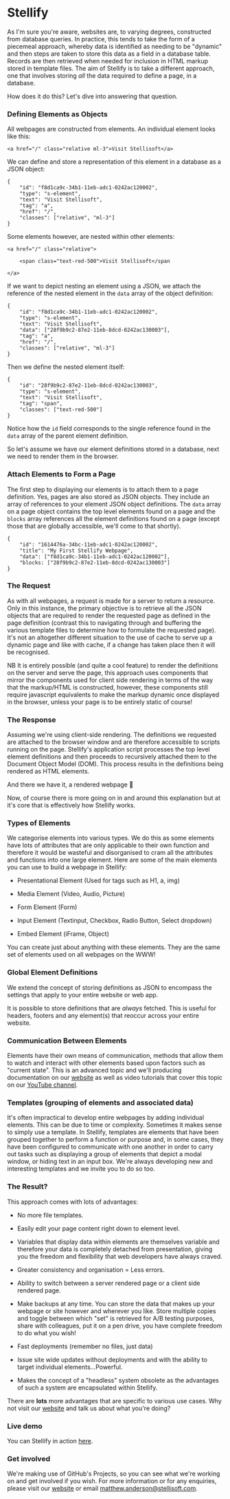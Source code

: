 
# Stellify

As I'm sure you're aware, websites are, to varying degrees, constructed from database queries. In practice, this tends to take the form of a piecemeal approach, whereby data is identified as needing to be "dynamic" and then steps are taken to store this data as a field in a database table. Records are then retrieved when needed for inclusion in HTML markup stored in template files. The aim of Stellify is to take a different approach, one that involves storing *all* the data required to define a page, in a database.

  

How does it do this? Let's dive into answering that question.

  
  

### Defining Elements as Objects

  
  

All webpages are constructed from elements. An individual element looks like this:

  

```
<a href="/" class="relative ml-3">Visit Stellisoft</a>
```

  

We can define and store a representation of this element in a database as a JSON object:

  

```
{
	"id": "f8d1ca9c-34b1-11eb-adc1-0242ac120002",
	"type": "s-element",
	"text": "Visit Stellisoft",
	"tag": "a",
	"href": "/",
	"classes": ["relative", "ml-3"]
}
```

  

Some elements however, are nested within other elements:

  

```
<a href="/" class="relative">

	<span class="text-red-500">Visit Stellisoft</span

</a>
```

  

If we want to depict nesting an element using a JSON, we attach the reference of the nested element in the `data` array of the object definition:

  

```
{
	"id": "f8d1ca9c-34b1-11eb-adc1-0242ac120002",
	"type": "s-element",
	"text": "Visit Stellisoft",
	"data": ["28f9b9c2-87e2-11eb-8dcd-0242ac130003"],
	"tag": "a",
	"href": "/",
	"classes": ["relative", "ml-3"]
}
```

Then we define the nested element itself:

```
{
	"id": "28f9b9c2-87e2-11eb-8dcd-0242ac130003",
	"type": "s-element",
	"text": "Visit Stellisoft",
	"tag": "span",
	"classes": ["text-red-500"]
}
```

Notice how the `id` field corresponds to the single reference found in the `data` array of the parent element definition.

So let's assume we have our element definitions stored in a database, next we need to render them in the browser.

### Attach Elements to Form a Page

The first step to displaying our elements is to attach them to a page definition. Yes, pages are also stored as JSON objects. They include an array of references to your element JSON object definitions. The `data` array on a page object contains the top level elements found on a page and the `blocks` array references all the element definitions found on a page (except those that are globally accessible, we'll come to that shortly).

```
{
	"id": "1614476a-34bc-11eb-adc1-0242ac120002",
	"title": "My First Stellify Webpage",
	"data": ["f8d1ca9c-34b1-11eb-adc1-0242ac120002"],
	"blocks: ["28f9b9c2-87e2-11eb-8dcd-0242ac130003"]
}
```

  

### The Request

As with all webpages, a request is made for a server to return a resource. Only in this instance, the primary objective is to retrieve all the JSON objects that are required to render the requested page as defined in the page definition (contrast this to navigating through and buffering the various template files to determine how to formulate the requested page). It's not an altogether different situation to the use of cache to serve up a dynamic page and like with cache, if a change has taken place then it will be recognised.

  

NB It is entirely possible (and quite a cool feature) to render the definitions on the server and serve the page, this approach uses components that mirror the components used for client side rendering in terms of the way that the markup/HTML is constructed, however, these components still require javascript equivalents to make the markup dynamic once displayed in the browser, unless your page is to be entirely static of course!

  
  

### The Response

  

Assuming we're using client-side rendering. The definitions we requested are attached to the browser window and are therefore accessible to scripts running on the page. Stellify's application script processes the top level element definitions and then proceeds to recursively attached them to the Document Object Model (DOM). This process results in the definitions being rendered as HTML elements.

  

And there we have it, a rendered webpage 🎉

Now, of course there is more going on in and around this explanation but at it's core that is effectively how Stellify works.

  
  

### Types of Elements

  

We categorise elements into various types. We do this as some elements have lots of attributes that are only applicable to their own function and therefore it would be wasteful and disorganised to cram all the attributes and functions into one large element. Here are some of the main elements you can use to build a webpage in Stellify:

  

- Presentational Element (Used for tags such as H1, a, img)

- Media Element (Video, Audio, Picture)

- Form Element (Form)

- Input Element (Textinput, Checkbox, Radio Button, Select dropdown)

- Embed Element (iFrame, Object)

  

You can create just about anything with these elements. They are the same set of elements used on all webpages on the WWW!

  

### Global Element Definitions

  

We extend the concept of storing definitions as JSON to encompass the settings that apply to your entire website or web app.

  

It is possible to store definitions that are *always* fetched. This is useful for headers, footers and any element(s) that reoccur across your entire website.

  
  

### Communication Between Elements

  

Elements have their own means of communication, methods that allow them to watch and interact with other elements based upon factors such as "current state". This is an advanced topic and we'll producing documentation on our [website](https://stellisoft.com) as well as video tutorials that cover this topic on our [YouTube channel](https://www.youtube.com/).

  
  

### Templates (grouping of elements and associated data)

  

It's often impractical to develop entire webpages by adding individual elements. This can be due to time or complexity. Sometimes it makes sense to simply use a template. In Stellify, templates are elements that have been grouped together to perform a function or purpose and, in some cases, they have been configured to communicate with one another in order to carry out tasks such as displaying a group of elements that depict a modal window, or hiding text in an input box. We're always developing new and interesting templates and we invite you to do so too.

  

### The Result?

  

This approach comes with lots of advantages:

  

- No more file templates.

- Easily edit your page content right down to element level.

- Variables that display data within elements are themselves variable and therefore your data is completely detached from presentation, giving you the freedom and flexibility that web developers have always craved.

- Greater consistency and organisation = Less errors.

- Ability to switch between a server rendered page or a client side rendered page.

- Make backups at any time. You can store the data that makes up your webpage or site however and wherever you like. Store multiple copies and toggle between which "set" is retrieved for A/B testing purposes, share with colleagues, put it on a pen drive, you have complete freedom to do what you wish!
- Fast deployments (remember no files, just data)
- Issue site wide updates without deployments and with the ability to target individual elements...Powerful.
- Makes the concept of a "headless" system obsolete as the advantages of such a system are encapsulated within Stellify.

  

There are **lots** more advantages that are specific to various use cases. Why not visit our [website](https://stellisoft.com) and talk us about what you're doing?

  

### Live demo

  

You can Stellify in action [here](https://stellisoft.com?edit).

  

### Get involved

  

We're making use of GitHub's Projects, so you can see what we're working on and get involved if you wish. For more information or for any enquiries, please visit our [website](https://stellisoft.com) or email <matthew.anderson@stellisoft.com>.
